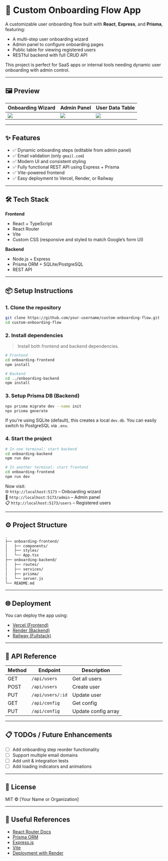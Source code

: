 # 🚀 Custom Onboarding Flow App

A customizable user onboarding flow built with **React**, **Express**, and **Prisma**, featuring:

- A multi-step user onboarding wizard
- Admin panel to configure onboarding pages
- Public table for viewing registered users
- RESTful backend with full CRUD API

This project is perfect for SaaS apps or internal tools needing dynamic user onboarding with admin control.

---

## 🖼️ Preview

| Onboarding Wizard | Admin Panel | User Data Table |
|-------------------|--------------|-----------------|
| ![](./screenshots/onboarding.png) | ![](./screenshots/admin.png) | ![](./screenshots/users.png) |

---

## ✨ Features

- ✅ Dynamic onboarding steps (editable from admin panel)
- ✅ Email validation (only `gmail.com`)
- ✅ Modern UI and consistent styling
- ✅ Fully functional REST API using Express + Prisma
- ✅ Vite-powered frontend
- ✅ Easy deployment to Vercel, Render, or Railway

---

## 🛠️ Tech Stack

**Frontend**  
- React + TypeScript  
- React Router  
- Vite  
- Custom CSS (responsive and styled to match Google’s form UI)

**Backend**  
- Node.js + Express  
- Prisma ORM + SQLite/PostgreSQL  
- REST API  

---

## 📦 Setup Instructions

### 1. Clone the repository

```bash
git clone https://github.com/your-username/custom-onboarding-flow.git
cd custom-onboarding-flow
```

### 2. Install dependencies

> Install both frontend and backend dependencies.

```bash
# Frontend
cd onboarding-frontend
npm install

# Backend
cd ../onboarding-backend
npm install
```

### 3. Setup Prisma DB (Backend)

```bash
npx prisma migrate dev --name init
npx prisma generate
```

If you're using SQLite (default), this creates a local `dev.db`. You can easily switch to PostgreSQL via `.env`.

### 4. Start the project

```bash
# In one terminal: start backend
cd onboarding-backend
npm run dev

# In another terminal: start frontend
cd onboarding-frontend
npm run dev
```

Now visit:  
🌐 `http://localhost:5173` – Onboarding wizard  
🔧 `http://localhost:5173/admin` – Admin panel  
📋 `http://localhost:5173/users` – Registered users

---

## ⚙️ Project Structure

```bash
.
├── onboarding-frontend/
│   ├── components/
│   ├── styles/
│   └── App.tsx
├── onboarding-backend/
│   ├── routes/
│   ├── services/
│   ├── prisma/
│   └── server.js
└── README.md
```

---

## 🌐 Deployment

You can deploy the app using:

- [Vercel (Frontend)](https://vercel.com/docs)
- [Render (Backend)](https://render.com/docs/deploy-node-express-app)
- [Railway (Fullstack)](https://docs.railway.app)

---

## 🧪 API Reference

| Method | Endpoint         | Description         |
|--------|------------------|---------------------|
| GET    | `/api/users`     | Get all users       |
| POST   | `/api/users`     | Create user         |
| PUT    | `/api/users/:id` | Update user         |
| GET    | `/api/config`    | Get config          |
| PUT    | `/api/config`    | Update config array |

---

## 📋 TODOs / Future Enhancements

- [ ] Add onboarding step reorder functionality
- [ ] Support multiple email domains
- [ ] Add unit & integration tests
- [ ] Add loading indicators and animations

---

## 📄 License

MIT © [Your Name or Organization]

---

## 🔗 Useful References

- [React Router Docs](https://reactrouter.com/en/main)
- [Prisma ORM](https://www.prisma.io/docs)
- [Express.js](https://expressjs.com/)
- [Vite](https://vitejs.dev/)
- [Deployment with Render](https://render.com/docs/deploy-node-express-app)